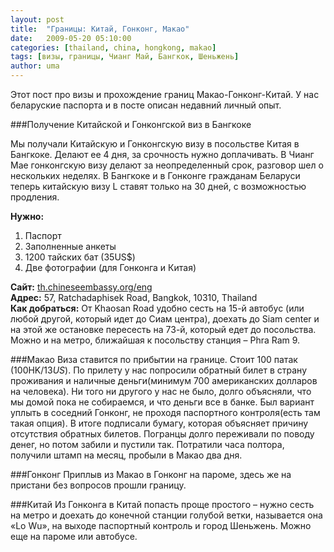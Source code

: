 ```yaml
---
layout: post
title:  "Границы: Китай, Гонконг, Макао"
date:   2009-05-20 05:10:00
categories: [thailand, china, hongkong, makao]
tags: [визы, границы, Чианг Май, Бангкок, Шеньжень]
author: uma
---
```


Этот пост про визы и прохождение границ Макао-Гонконг-Китай. У нас беларуские паспорта и в посте описан недавний личный опыт.

###Получение Китайской и Гонконгской виз в Бангкоке

Мы получали Китайскую и Гонконгскую визу в посольстве Китая в Бангкоке. Делают ее 4 дня, за срочность нужно доплачивать. В Чианг Мае гонконгскую визу делают за неопределенный срок, разговор шел о нескольких неделях. В Бангкоке и в Гонконге гражданам Беларуси теперь китайскую визу L ставят только на 30 дней, с возможностью продления.

**Нужно:**   

1. Паспорт
2. Заполненные анкеты
3. 1200 тайских бат (35US$)
4. Две фотографии (для Гонконга и Китая)


**Сайт:**  [th.chineseembassy.org/eng](http://th.chineseembassy.org/eng)       
**Адрес:** 57, Ratchadaphisek Road, Bangkok, 10310, Thailand        
**Как добраться:** От Khaosan Road удобно сесть на 15-й автобус (или любой другой, который идет до Сиам центра), доехать до Siam center и на этой же остановке пересесть на 73-й, который едет до посольства. Можно и на метро, ближайшая к посольству станция – Phra Ram 9.

###Макао
Виза ставится по прибытии на границе. Стоит 100 патак (100HK$/13US$). 
По прилету у нас попросили обратный билет в страну проживания и наличные деньги(минимум 700 американских долларов на человека). Ни того ни другого у нас не было, долго объясняли, что мы домой пока не собираемся, и что деньги все в банке. Был вариант уплыть в соседний Гонконг, не проходя паспортного контроля(есть там такая опция). В итоге подписали бумагу, которая объясняет причину отсутствия обратных билетов. Погранцы долго переживали по поводу денег, но потом забили и пустили так. Потратили часа полтора, получили штамп на месяц, пробыли в Макао два дня.

###Гонконг
Приплыв из Макао в Гонконг на пароме, здесь же на пристани без вопросов прошли границу.

###Китай
Из Гонконга в Китай попасть проще простого – нужно сесть на метро и доехать до конечной станции голубой ветки, называется она «Lo Wu», на выходе паспортный контроль и город Шеньжень. Можно еще на пароме или автобусе.
